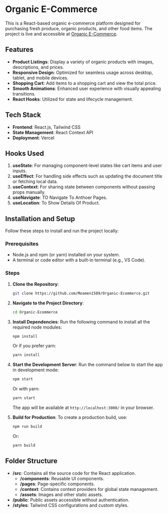 # Organic E-Commerce

This is a React-based organic e-commerce platform designed for purchasing fresh produce, organic products, and other food items. The project is live and accessible at [Organic E-Commerce](https://github.com/Moamen1589/Organic-Ecommerce.git).

## Features
- **Product Listings**: Display a variety of organic products with images, descriptions, and prices.
- **Responsive Design**: Optimized for seamless usage across desktop, tablet, and mobile devices.
- **Shopping Cart**: Add items to a shopping cart and view the total price.
- **Smooth Animations**: Enhanced user experience with visually appealing transitions.
- **React Hooks**: Utilized for state and lifecycle management.

## Tech Stack
- **Frontend**: React.js, Tailwind CSS
- **State Management**: React Context API
- **Deployment**: Vercel

## Hooks Used
1. **useState**: For managing component-level states like cart items and user inputs.
2. **useEffect**: For handling side effects such as updating the document title or fetching local data.
3. **useContext**: For sharing state between components without passing props manually.
4. **useNavigate**: TO Navigate To Anthoer Pages.
5. **useLocation**: To Show Details Of Product.

## Installation and Setup
Follow these steps to install and run the project locally:

### Prerequisites
- Node.js and npm (or yarn) installed on your system.
- A terminal or code editor with a built-in terminal (e.g., VS Code).

### Steps
1. **Clone the Repository**:
   ```bash
   git clone https://github.com/Moamen1589/Organic-Ecommerce.git
   ```

2. **Navigate to the Project Directory**:
   ```bash
   cd Organic-Ecommerce
   ```

3. **Install Dependencies**:
   Run the following command to install all the required node modules:
   ```bash
   npm install
   ```
   Or if you prefer yarn:
   ```bash
   yarn install
   ```

4. **Start the Development Server**:
   Run the command below to start the app in development mode:
   ```bash
   npm start
   ```
   Or with yarn:
   ```bash
   yarn start
   ```
   The app will be available at `http://localhost:3000/` in your browser.

5. **Build for Production**:
   To create a production build, use:
   ```bash
   npm run build
   ```
   Or:
   ```bash
   yarn build
   ```

## Folder Structure
- **/src**: Contains all the source code for the React application.
  - **/components**: Reusable UI components.
  - **/pages**: Page-specific components.
  - **/context**: Contains context providers for global state management.
  - **/assets**: Images and other static assets.
- **/public**: Public assets accessible without authentication.
- **/styles**: Tailwind CSS configurations and custom styles.


